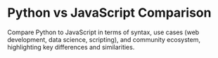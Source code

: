# Python vs JavaScript Comparison

Compare Python to JavaScript in terms of syntax, use cases (web development, data science, scripting), and community ecosystem, highlighting key differences and similarities.